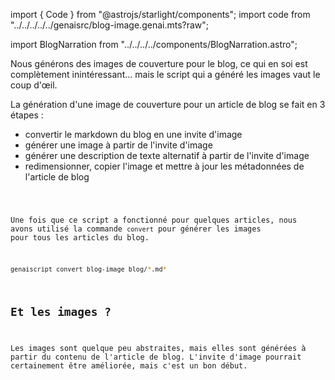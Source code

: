 import { Code } from "@astrojs/starlight/components";
import code from "../../../../../genaisrc/blog-image.genai.mts?raw";

import BlogNarration from "../../../../components/BlogNarration.astro";

<BlogNarration />

Nous générons des images de couverture pour le blog, ce qui en soi est complètement inintéressant... mais le script qui a généré les images vaut le coup d'œil.

La génération d'une image de couverture pour un article de blog se fait en 3 étapes :

* convertir le markdown du blog en une invite d'image
* générer une image à partir de l'invite d'image
* générer une description de texte alternatif à partir de l'invite d'image
* redimensionner, copier l'image et mettre à jour les métadonnées de l'article de blog

<Code code={code} lang="ts" wrap title="blog-image.genai.mts" />

Une fois que ce script a fonctionné pour quelques articles, nous avons utilisé la commande `convert` pour générer les images pour tous les articles du blog.

```sh
genaiscript convert blog-image blog/*.md*
```

## Et les images ?

Les images sont quelque peu abstraites, mais elles sont générées à partir du contenu de l'article de blog. L'invite d'image pourrait certainement être améliorée, mais c'est un bon début.